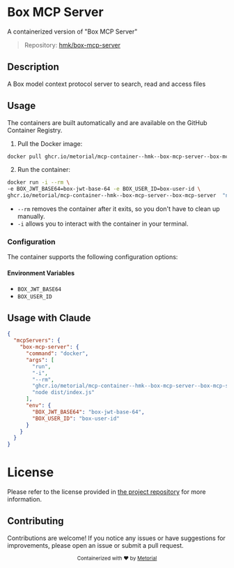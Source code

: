 
# Box MCP Server

A containerized version of "Box MCP Server"

> Repository: [hmk/box-mcp-server](https://github.com/hmk/box-mcp-server)

## Description

A Box model context protocol server to search, read and access files


## Usage

The containers are built automatically and are available on the GitHub Container Registry.

1. Pull the Docker image:

```bash
docker pull ghcr.io/metorial/mcp-container--hmk--box-mcp-server--box-mcp-server
```

2. Run the container:

```bash
docker run -i --rm \ 
-e BOX_JWT_BASE64=box-jwt-base-64 -e BOX_USER_ID=box-user-id \
ghcr.io/metorial/mcp-container--hmk--box-mcp-server--box-mcp-server  "node dist/index.js"
```

- `--rm` removes the container after it exits, so you don't have to clean up manually.
- `-i` allows you to interact with the container in your terminal.



### Configuration

The container supports the following configuration options:




#### Environment Variables

- `BOX_JWT_BASE64`
- `BOX_USER_ID`




## Usage with Claude

```json
{
  "mcpServers": {
    "box-mcp-server": {
      "command": "docker",
      "args": [
        "run",
        "-i",
        "--rm",
        "ghcr.io/metorial/mcp-container--hmk--box-mcp-server--box-mcp-server",
        "node dist/index.js"
      ],
      "env": {
        "BOX_JWT_BASE64": "box-jwt-base-64",
        "BOX_USER_ID": "box-user-id"
      }
    }
  }
}
```

# License

Please refer to the license provided in [the project repository](https://github.com/hmk/box-mcp-server) for more information.

## Contributing

Contributions are welcome! If you notice any issues or have suggestions for improvements, please open an issue or submit a pull request.

<div align="center">
  <sub>Containerized with ❤️ by <a href="https://metorial.com">Metorial</a></sub>
</div>
  